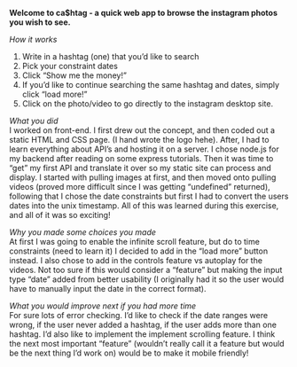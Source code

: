 <b>Welcome to ca$htag - a quick web app to browse the instagram photos you wish to see. </b>

<i>How it works</i> <br>
1) Write in a hashtag (one) that you’d like to search <br>
2) Pick your constraint dates <br>
3) Click “Show me the money!” <br>
4) If you’d like to continue searching the same hashtag and dates, simply click “load more!” <br>
5) Click on the photo/video to go directly to the instagram desktop site. <br>


<i>What you did</i> <br>
I worked on front-end. I first drew out the concept, and then coded out a static HTML and CSS page. (I hand wrote the logo hehe). 
After, I had to learn everything about API’s and hosting it on a server. I chose node.js for my backend after reading on some express tutorials. Then it was time to “get” my first API and translate it over so my static site can process and display. I started with pulling images at first, and then moved onto pulling videos (proved more difficult since I was getting “undefined” returned), following that I chose the date constraints but first I had to convert the users dates into the unix timestamp. 
All of this was learned during this exercise, and all of it was so exciting!


<i>Why you made some choices you made</i> <br>
At first I was going to enable the infinite scroll feature, but do to time constraints (need to learn it) I decided to add in the “load more” button instead. I also chose to add in the controls feature vs autoplay for the videos. Not too sure if this would consider a “feature” but making the input type “date” added from better usability (I originally had it so the user would have to manually input the date in the correct format).


<i>What you would improve next if you had more time</i> <br>
For sure lots of error checking. I’d like to check if the date ranges were wrong, if the user never added a hashtag, if the user adds more than one hashtag. I’d also like to implement the implement scrolling feature. I think the next most important “feature” (wouldn’t really call it a feature but would be the next thing I’d work on) would be to make it mobile friendly!
